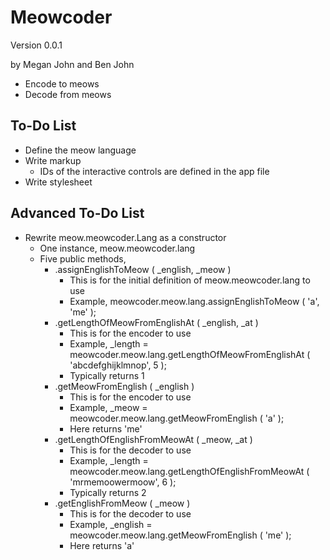 Meowcoder
=========

Version 0.0.1

by Megan John and Ben John

- Encode to meows
- Decode from meows

To-Do List
----------
- Define the meow language
- Write markup
  - IDs of the interactive controls are defined in the app file
- Write stylesheet

Advanced To-Do List
-------------------

- Rewrite meow.meowcoder.Lang as a constructor
  - One instance, meow.meowcoder.lang
  - Five public methods,
    - .assignEnglishToMeow ( _english, _meow )
      - This is for the initial definition of meow.meowcoder.lang to use
      - Example, meowcoder.meow.lang.assignEnglishToMeow ( 'a', 'me' );
    - .getLengthOfMeowFromEnglishAt ( _english, _at )
      - This is for the encoder to use
      - Example, _length = meowcoder.meow.lang.getLengthOfMeowFromEnglishAt ( 'abcdefghijklmnop', 5 );
      - Typically returns 1
    - .getMeowFromEnglish ( _english )
      - This is for the encoder to use
      - Example, _meow = meowcoder.meow.lang.getMeowFromEnglish ( 'a' );
      - Here returns 'me'
    - .getLengthOfEnglishFromMeowAt ( _meow, _at )
      - This is for the decoder to use
      - Example, _length = meowcoder.meow.lang.getLengthOfEnglishFromMeowAt ( 'mrmemoowermoow', 6 );
      - Typically returns 2
    - .getEnglishFromMeow ( _meow )
      - This is for the decoder to use
      - Example, _english = meowcoder.meow.lang.getMeowFromEnglish ( 'me' );
      - Here returns 'a'
